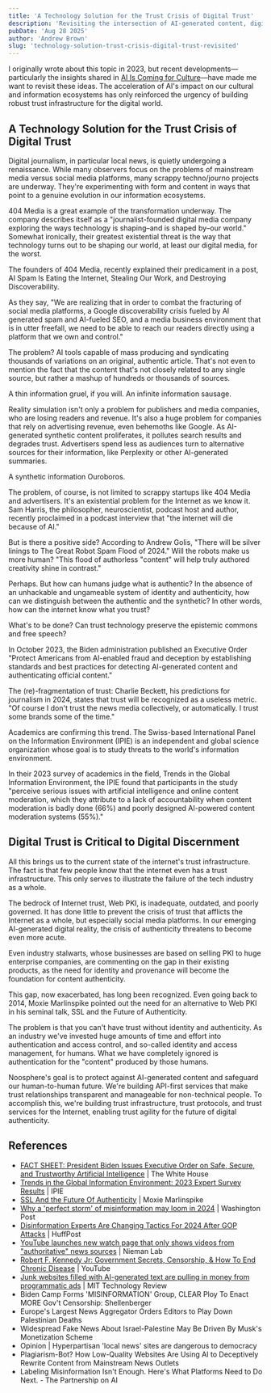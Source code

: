 ```yaml
---
title: 'A Technology Solution for the Trust Crisis of Digital Trust'
description: 'Revisiting the intersection of AI-generated content, digital authenticity, and trust infrastructure in light of recent developments in AI and culture'
pubDate: 'Aug 28 2025'
author: 'Andrew Brown'
slug: 'technology-solution-trust-crisis-digital-trust-revisited'
---
```


I originally wrote about this topic in 2023, but recent developments—particularly the insights shared in [AI Is Coming for Culture](https://www.newyorker.com/magazine/2025/09/01/ai-is-coming-for-culture)—have made me want to revisit these ideas. The acceleration of AI's impact on our cultural and information ecosystems has only reinforced the urgency of building robust trust infrastructure for the digital world.

## A Technology Solution for the Trust Crisis of Digital Trust

Digital journalism, in particular local news, is quietly undergoing a renaissance. While many observers focus on the problems of mainstream media versus social media platforms, many scrappy techno/journo projects are underway. They're experimenting with form and content in ways that point to a genuine evolution in our information ecosystems.

404 Media is a great example of the transformation underway. The company describes itself as a "journalist-founded digital media company exploring the ways technology is shaping–and is shaped by–our world." Somewhat ironically, their greatest existential threat is the way that technology turns out to be shaping our world, at least our digital media, for the worst.

The founders of 404 Media, recently explained their predicament in a post, AI Spam Is Eating the Internet, Stealing Our Work, and Destroying Discoverability.

As they say, "We are realizing that in order to combat the fracturing of social media platforms, a Google discoverability crisis fueled by AI generated spam and AI-fueled SEO, and a media business environment that is in utter freefall, we need to be able to reach our readers directly using a platform that we own and control."

The problem? AI tools capable of mass producing and syndicating thousands of variations on an original, authentic article. That's not even to mention the fact that the content that's not closely related to any single source, but rather a mashup of hundreds or thousands of sources. 

A thin information gruel, if you will. An infinite information sausage.

Reality simulation isn't only a problem for publishers and media companies, who are losing readers and revenue. It's also a huge problem for companies that rely on advertising revenue, even behemoths like Google. As AI-generated synthetic content proliferates, it pollutes search results and degrades trust. Advertisers spend less as audiences turn to alternative sources for their information, like Perplexity or other AI-generated summaries.

A synthetic information Ouroboros.

The problem, of course, is not limited to scrappy startups like 404 Media and advertisers. It's an existential problem for the Internet as we know it. Sam Harris, the philosopher, neuroscientist, podcast host and author, recently proclaimed in a podcast interview that "the internet will die because of AI."

But is there a positive side? According to Andrew Golis, "There will be silver linings to The Great Robot Spam Flood of 2024." Will the robots make us more human? "This flood of authorless "content" will help truly authored creativity shine in contrast." 

Perhaps. But how can humans judge what is authentic? In the absence of an unhackable and ungameable system of identity and authenticity, how can we distinguish between the authentic and the synthetic? In other words, how can the internet know what you trust?

What's to be done? Can trust technology preserve the epistemic commons and free speech?

In October 2023, the Biden administration published an Executive Order "Protect Americans from AI-enabled fraud and deception by establishing standards and best practices for detecting AI-generated content and authenticating official content."

The (re)-fragmentation of trust: Charlie Beckett, his predictions for journalism in 2024, states that trust will be recognized as a useless metric. "Of course I don't trust the news media collectively, or automatically. I trust some brands some of the time."

Academics are confirming this trend. The Swiss-based International Panel on the Information Environment (IPIE) is an independent and global science organization whose goal is to study threats to the world's information environment.

In their 2023 survey of academics in the field, Trends in the Global Information Environment, the IPIE found that participants in the study "perceive serious issues with artificial intelligence and online content moderation, which they attribute to a lack of accountability when content moderation is badly done (66%) and poorly designed AI-powered content moderation systems (55%)."

## Digital Trust is Critical to Digital Discernment

All this brings us to the current state of the internet's trust infrastructure. The fact is that few people know that the internet even has a trust infrastructure. This only serves to illustrate the failure of the tech industry as a whole. 

The bedrock of Internet trust, Web PKI, is inadequate, outdated, and poorly governed. It has done little to prevent the crisis of trust that afflicts the Internet as a whole, but especially social media platforms. In our emerging AI-generated digital reality, the crisis of authenticity threatens to become even more acute.

Even industry stalwarts, whose businesses are based on selling PKI to huge enterprise companies, are commenting on the gap in their existing products, as the need for identity and provenance will become the foundation for content authenticity.

This gap, now exacerbated, has long been recognized. Even going back to 2014, Moxie Marlinspike pointed out the need for an alternative to Web PKI in his seminal talk, SSL and the Future of Authenticity. 

The problem is that you can't have trust without identity and authenticity. As an industry we've invested huge amounts of time and effort into authentication and access control, and so-called identity and access management, for humans. What we have completely ignored is authentication for the "content" produced by those humans. 

Noosphere's goal is to protect against AI-generated content and safeguard our human-to-human future. We're building API-first services that make trust relationships transparent and manageable for non-technical people. To accomplish this, we're building trust infrastructure, trust protocols, and trust services for the Internet, enabling trust agility for the future of digital authenticity.

## References

- [FACT SHEET: President Biden Issues Executive Order on Safe, Secure, and Trustworthy Artificial Intelligence](https://bidenwhitehouse.archives.gov/briefing-room/statements-releases/2023/10/30/fact-sheet-president-biden-issues-executive-order-on-safe-secure-and-trustworthy-artificial-intelligence/) | The White House
- [Trends in the Global Information Environment: 2023 Expert Survey Results](https://www.ipie.info/research/sr2023-3) | IPIE
- [SSL And the Future Of Authenticity](https://moxie.org/2011/04/11/ssl-and-the-future-of-authenticity.html) | Moxie Marlinspike
- [Why a 'perfect storm' of misinformation may loom in 2024](https://www.washingtonpost.com/politics/2023/09/05/why-perfect-storm-misinformation-may-loom-2024/) | Washington Post
- [Disinformation Experts Are Changing Tactics For 2024 After GOP Attacks](https://www.huffpost.com/entry/disinformation-research-2024-elections_n_65298e20e4b0a304ff702214) | HuffPost
- [YouTube launches new watch page that only shows videos from "authoritative" news sources](https://www.niemanlab.org/2023/10/youtube-launches-new-watch-page-that-only-shows-videos-from-authoritative-news-sources/) | Nieman Lab
- [Robert F. Kennedy Jr: Government Secrets, Censorship, & How To End Chronic Disease](https://youtu.be/eZJqC3s1xjU?t=1078) | YouTube
- [Junk websites filled with AI-generated text are pulling in money from programmatic ads](https://www.technologyreview.com/2023/06/26/1075504/junk-websites-filled-with-ai-generated-text-are-pulling-in-money-from-programmatic-ads/) | MIT Technology Review
- Biden Camp Forms 'MISINFORMATION' Group, CLEAR Ploy To Enact MORE Gov't Censorship: Shellenberger 
- Europe's Largest News Aggregator Orders Editors to Play Down Palestinian Deaths
- Widespread Fake News About Israel-Palestine May Be Driven By Musk's Monetization Scheme
- Opinion | Hyperpartisan 'local news' sites are dangerous to democracy
- Plagiarism-Bot? How Low-Quality Websites Are Using AI to Deceptively Rewrite Content from Mainstream News Outlets
- Labeling Misinformation Isn't Enough. Here's What Platforms Need to Do Next. - The Partnership on AI